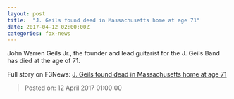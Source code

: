 ```yaml
---
layout: post
title:  "J. Geils found dead in Massachusetts home at age 71"
date: 2017-04-12 02:00:00Z
categories: fox-news
---
```


John Warren Geils Jr., the founder and lead guitarist for the J. Geils Band has died at the age of 71.


Full story on F3News: [J. Geils found dead in Massachusetts home at age 71](http://www.f3nws.com/n/mE2yuC)

> Posted on: 12 April 2017 01:00:00

